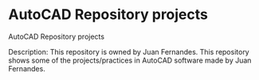 # AutoCAD Repository projects
 AutoCAD Repository projects

Description: This repository is owned by Juan Fernandes. This repository shows some of the projects/practices in AutoCAD software made by Juan Fernandes.

